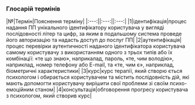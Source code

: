 ### Глосарій термінів
|№|Термін|Пояснення терміну|
|:---:||:---:||:---:|
|1|ідентифікація|процес надання ПП унікального ідентифікатору користувача у вигляді послідовності літер та цифр, за яким в подальшому система проведе його авторизацію та надасть доступ до послуг ПП|
|2|аутентифікація|процес перевірки аутентичності наданого ідентифікатора користувача самому користувачу з використанням одного з трьох типів або їх комбінації: «те що знаю», наприкалад, пароль, «те, чим володію», наприклад, номер телефону або E-mail, та «те, чим є», наприклад, біометричні характеристики|
|3|курс|курс терапії, який створю ється психологом і обирається користувачем та містить послідовність дій, які мають допомогти користувачу вирішити свої проблеми зі своїм психо-емоційним станом|
|4|консультація|обговорення прогресу користувача з психологом, який створив курс|

